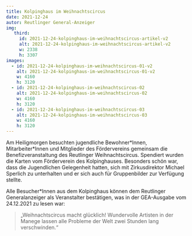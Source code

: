 ```yaml
---
title: Kolpinghaus im Weihnachtscircus 
date: 2021-12-24
autor: Reutlinger General-Anzeiger
img:
   third:
     id: 2021-12-24-kolpinghaus-im-weihnachtscircus-artikel-v2
     alt: 2021-12-24-kolpinghaus-im-weihnachtscircus-artikel-v2
     w: 2338
     h: 3307
images:
  - id: 2021-12-24-kolpinghaus-im-weihnachtscircus-01-v2
    alt: 2021-12-24-kolpinghaus-im-weihnachtscircus-01-v2
    w: 4160
    h: 3120
  - id: 2021-12-24-kolpinghaus-im-weihnachtscircus-02
    alt: 2021-12-24-kolpinghaus-im-weihnachtscircus-02
    w: 4160
    h: 3120
  - id: 2021-12-24-kolpinghaus-im-weihnachtscircus-03
    alt: 2021-12-24-kolpinghaus-im-weihnachtscircus-03
    w: 4160
    h: 3120
---
```

<!--mehr-->
Am Heiligmorgen besuchten jugendliche Bewohner\*Innen, Mitarbeiter\*Innen und Mitglieder des Fördervereins gemeinsam die Benefizveranstaltung des Reutlinger Weihnachtscircus. Spendiert wurden die Karten vom Förderverein des Kolpinghauses. Besonders schön war, dass die Jugendlichen Gelegenheit hatten, sich mit Zirkusdirektor Michael Sperlich zu unterhalten und er sich auch für Gruppenbilder zur Verfügung stellte. 

Alle Besucher*Innen aus dem Kolpinghaus können dem Reutlinger Generalanzeiger als Veranstalter bestätigen, was in der GEA-Ausgabe vom 24.12.2021 zu lesen war:

> „Weihnachtscircus macht glücklich! Wundervolle Artisten in der Manege lassen alle Probleme der Welt zwei Stunden lang verschwinden.“
